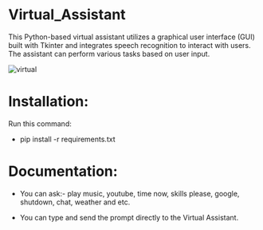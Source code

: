 # Virtual_Assistant
This Python-based virtual assistant utilizes a graphical user interface (GUI) built with Tkinter and integrates speech recognition to interact with users. The assistant can perform various tasks based on user input.



![virtual](https://github.com/janithScript/Virtual_Assistant/assets/127806197/e5b508fd-3a64-4866-ac19-ee6ff8f89743)



# Installation:            


Run this command:           
* pip install -r requirements.txt


# Documentation:           

* You can ask:- play music, youtube, time now, skills please, google, shutdown, chat, weather and etc.

* You can type and send the prompt directly to the Virtual Assistant.
